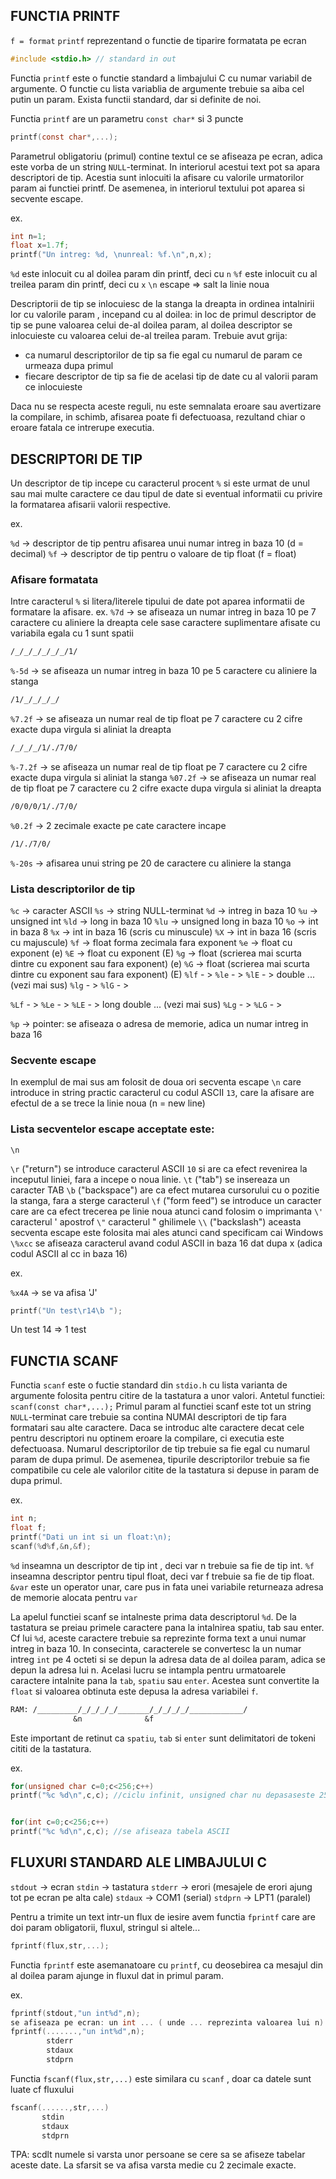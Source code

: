 ## FUNCTIA PRINTF

```f = format```
```printf``` reprezentand o functie de tiparire formatata pe ecran
```c
#include <stdio.h> // standard in out
```
Functia ```printf``` este o functie standard a limbajului C cu numar variabil de argumente. O functie cu  lista variablia de argumente trebuie sa aiba cel putin un param. Exista functii standard, dar si definite de noi.

Functia ```printf``` are un parametru ```const char*``` si 3 puncte
```c
printf(const char*,...);
```
Parametrul obligatoriu (primul) contine textul ce se afiseaza pe ecran, adica este vorba de un string ```NULL```-terminat. In interiorul acestui text pot sa apara descriptori de tip. Acestia sunt inlocuiti la afisare cu valorile urmatorilor param ai functiei printf. De asemenea, in interiorul textului pot aparea si secvente escape.

ex.
```c
int n=1;
float x=1.7f;
printf("Un intreg: %d, \nunreal: %f.\n",n,x);
```
```%d``` este inlocuit cu al doilea param din printf, deci cu ```n```
```%f``` este inlocuit cu al treilea param din printf, deci cu ```x``` 
```\n``` escape => salt la linie noua

Descriptorii de tip se inlocuiesc de la stanga la dreapta in ordinea intalnirii lor cu valorile param , incepand cu al doilea: in loc de primul descriptor de tip se pune valoarea celui de-al doilea param, al doilea descriptor se inlocuieste cu valoarea celui de-al treilea param. 
Trebuie avut grija:
- ca numarul descriptorilor de tip sa fie egal cu numarul de param ce urmeaza dupa primul
- fiecare descriptor de tip sa fie de acelasi tip de date cu al valorii param ce inlocuieste

Daca nu se respecta aceste reguli, nu este semnalata eroare sau avertizare la compilare, in schimb, afisarea poate fi defectuoasa, rezultand chiar o eroare fatala ce intrerupe executia.

## DESCRIPTORI DE TIP

Un descriptor de tip incepe cu caracterul procent ```%``` si este urmat de unul sau mai multe caractere ce dau tipul de date si eventual informatii cu privire la formatarea afisarii valorii respective.

ex.

```%d``` -> descriptor de tip pentru afisarea unui numar intreg in baza 10 (d = decimal)
```%f``` -> descriptor de tip pentru o valoare de tip float (f = float)

### Afisare formatata
Intre caracterul ```%``` si litera/literele tipului de date pot aparea informatii de formatare la afisare.
ex.
```%7d``` -> se afiseaza un numar intreg in baza 10 pe 7 caractere cu aliniere la dreapta cele sase caractere suplimentare afisate cu variabila egala cu 1 sunt spatii
```txt
/_/_/_/_/_/_/1/
```
```%-5d``` -> se afiseaza un numar intreg in baza 10 pe 5 caractere cu aliniere la stanga
```txt
/1/_/_/_/_/
```
```%7.2f``` -> se afiseaza un numar real de tip float pe 7 caractere cu 2 cifre exacte dupa virgula si aliniat la dreapta
```txt
/_/_/_/1/./7/0/
```
```%-7.2f``` -> se afiseaza un numar real de tip float pe 7 caractere cu 2 cifre exacte dupa virgula si aliniat la stanga
```%07.2f``` -> se afiseaza un numar real de tip float pe 7 caractere cu 2 cifre exacte dupa virgula si aliniat la dreapta
```txt
/0/0/0/1/./7/0/
```
```%0.2f``` -> 2 zecimale exacte pe cate caractere incape
```txt
/1/./7/0/
```
```%-20s``` -> afisarea unui string pe 20 de caractere cu aliniere la stanga

### Lista descriptorilor de tip
```%c``` -> caracter ASCII
```%s``` -> string NULL-terminat
```%d``` -> intreg in baza 10
```%u``` -> unsigned int
```%ld``` -> long in baza 10
```%lu``` -> unsigned long in baza 10
```%o``` -> int in baza 8
```%x``` -> int in baza 16 (scris cu minuscule)
```%X``` -> int in baza 16 (scris cu majuscule)
```%f``` -> float forma zecimala fara exponent
```%e``` -> float cu exponent (e)
```%E``` -> float cu exponent (E)
```%g``` -> float (scrierea mai scurta dintre cu exponent sau fara exponent) (e)
```%G``` -> float (scrierea mai scurta dintre cu exponent sau fara exponent) (E)
```%lf``` - >
```%le``` - >
```%lE``` - > double ... (vezi mai sus)
```%lg``` - >
```%lG``` - >

```%Lf``` - >
```%Le``` - >
```%LE``` - > long double ... (vezi mai sus)
```%Lg``` - >
```%LG``` - >

```%p``` -> pointer: se afiseaza o adresa de memorie, adica un numar intreg in baza 16

### Secvente escape
In exemplul de mai sus am folosit de doua ori secventa escape ```\n``` care introduce in string practic caracterul cu codul ASCII ```13```, care la afisare are efectul de a se trece la linie noua (n = new line)

### Lista secventelor escape acceptate este:
```\n```

```\r``` ("return") se introduce caracterul ASCII ```10``` si are ca efect revenirea la inceputul liniei, fara a incepe o noua linie.
```\t``` ("tab") se insereaza un caracter TAB
```\b``` ("backspace") are ca efect mutarea cursorului cu o pozitie la stanga, fara a sterge caracterul
```\f``` ("form feed") se introduce un caracter care are ca efect trecerea pe linie noua atunci cand folosim o imprimanta
```\'``` caracterul ' apostrof
```\"``` caracterul " ghilimele
```\\``` ("backslash") aceasta secventa escape este folosita mai ales atunci cand specificam cai Windows
```\%xcc``` se afiseaza caracterul avand codul ASCII in baza 16 dat dupa x (adica codul ASCII al cc in baza 16)

ex.
 
```%x4A``` -> se va afisa 'J'
```c
printf("Un test\r14\b ");
```
Un test
14
=>
1  test

## FUNCTIA SCANF    

Functia ```scanf``` este o fuctie standard din ```stdio.h``` cu lista varianta de argumente folosita pentru citire de la tastatura a unor valori.
Antetul functiei: ```scanf(const char*,...);```
Primul param al functiei scanf este tot un string ```NULL```-terminat care trebuie sa contina NUMAI descriptori de tip fara formatari sau alte caractere. Daca se introduc alte caractere decat cele pentru descriptori nu optinem eroare la compilare, ci executia este defectuoasa. Numarul descriptorilor de tip trebuie sa fie egal cu numarul param de dupa primul. De asemenea, tipurile descriptorilor trebuie sa fie compatibile cu cele ale valorilor citite  de la tastatura si depuse in param de dupa primul.

ex.
```c
int n;
float f;
printf("Dati un int si un float:\n);
scanf(%d%f,&n,&f);
```

```%d``` inseamna un descriptor de tip int , deci var n trebuie sa fie de tip int.
```%f``` inseamna descriptor pentru tipul float, deci var f trebuie sa fie de tip float.
```&var``` este un operator unar, care pus in fata unei variabile returneaza adresa de memorie alocata pentru ```var```

La apelul functiei scanf se intalneste prima data descriptorul ```%d```. De la tastatura se preiau primele caractere pana la intalnirea spatiu, tab sau enter. Cf lui ```%d```, aceste caractere trebuie sa reprezinte forma text a unui numar intreg in baza 10. In consecinta, caracterele se convertesc la un numar intreg ```int``` pe 4 octeti si se depun la adresa data de al doilea param, adica se depun la adresa lui n. Acelasi lucru se intampla pentru urmatoarele caractere intalnite pana la ```tab```, ```spatiu``` sau ```enter```. Acestea sunt convertite la ```float``` si valoarea obtinuta este depusa la adresa variabilei ```f```.
```txt
RAM: /_________/_/_/_/_/_______/_/_/_/_/____________/
              &n              &f
```
Este important de retinut ca ```spatiu```, ```tab``` si ```enter``` sunt delimitatori de tokeni cititi de la tastatura.

ex.
```c
for(unsigned char c=0;c<256;c++)
printf("%c %d\n",c,c); //ciclu infinit, unsigned char nu depasaseste 255


for(int c=0;c<256;c++)
printf("%c %d\n",c,c); //se afiseaza tabela ASCII
```

## FLUXURI STANDARD ALE LIMBAJULUI C

```stdout``` -> ecran 
```stdin``` -> tastatura
```stderr``` -> erori (mesajele de erori ajung tot pe ecran pe alta cale)
```stdaux``` -> COM1 (serial)
```stdprn``` -> LPT1 (paralel)

Pentru a trimite un text intr-un flux de iesire avem functia ```fprintf``` care are doi param obligatorii, fluxul, stringul si altele...
```c
fprintf(flux,str,...);
```
Functia ```fprintf``` este asemanatoare cu ```printf```, cu deosebirea ca mesajul din al doilea param ajunge in fluxul dat in primul param.

ex.
```c
fprintf(stdout,"un int%d",n);
se afiseaza pe ecran: un int ... ( unde ... reprezinta valoarea lui n)
fprintf(.......,"un int%d",n);
        stderr
        stdaux
        stdprn
```
Functia ```fscanf(flux,str,...)``` este similara cu ```scanf``` , doar ca datele sunt luate cf fluxului
```c
fscanf(......,str,...)
       stdin
       stdaux
       stdprn
```
TPA:
scdlt numele si varsta unor persoane se cere sa se afiseze tabelar aceste date. La sfarsit se va afisa varsta medie cu 2 zecimale exacte.